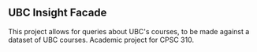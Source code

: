 ## UBC Insight Facade

This project allows for queries about UBC's courses, to be made against a dataset of UBC courses. Academic project for CPSC 310.
